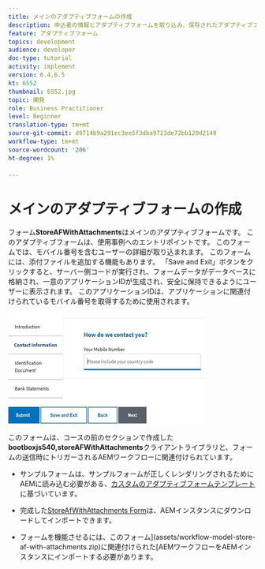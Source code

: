 ```yaml
---
title: メインのアダプティブフォームの作成
description: 申込者の情報とアダプティブフォームを取り込み、保存されたアダプティブフォームを取得するためのアダプティブフォームの作成
feature: アダプティブフォーム
topics: development
audience: developer
doc-type: tutorial
activity: implement
version: 6.4,6.5
kt: 6552
thumbnail: 6552.jpg
topic: 開発
role: Business Practitioner
level: Beginner
translation-type: tm+mt
source-git-commit: d9714b9a291ec3ee5f3dba9723de72bb120d2149
workflow-type: tm+mt
source-wordcount: '206'
ht-degree: 1%

---
```



# メインのアダプティブフォームの作成

フォーム&#x200B;**StoreAFWithAttachments**&#x200B;はメインのアダプティブフォームです。 このアダプティブフォームは、使用事例へのエントリポイントです。 このフォームでは、モバイル番号を含むユーザーの詳細が取り込まれます。 このフォームには、添付ファイルを追加する機能もあります。 「Save and Exit」ボタンをクリックすると、サーバー側コードが実行され、フォームデータがデータベースに格納され、一意のアプリケーションIDが生成され、安全に保持できるようにユーザーに表示されます。 このアプリケーションIDは、アプリケーションに関連付けられているモバイル番号を取得するために使用されます。

![主申請書](assets/6552.JPG)

このフォームは、コースの前のセクションで作成した&#x200B;**bootboxjs540,storeAFWithAttachments**&#x200B;クライアントライブラリと、フォームの送信時にトリガーされるAEMワークフローに関連付けられています。


* サンプルフォームは、サンプルフォームが正しくレンダリングされるためにAEMに読み込む必要がある、[カスタムのアダプティブフォームテンプレート](assets/custom-template-with-page-component.zip)に基づいています。

* 完成した[StoreAfWithAttachments Form](assets/store-af-with-attachments-form.zip)は、AEMインスタンスにダウンロードしてインポートできます。

* フォームを機能させるには、このフォーム](assets/workflow-model-store-af-with-attachments.zip)に関連付けられた[AEMワークフローをAEMインスタンスにインポートする必要があります。



